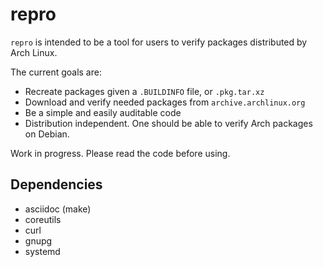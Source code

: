 repro
=====

`repro` is intended to be a tool for users to verify packages distributed by Arch Linux.

The current goals are:
- Recreate packages given a `.BUILDINFO` file, or `.pkg.tar.xz`
- Download and verify needed packages from `archive.archlinux.org`
- Be a simple and easily auditable code
- Distribution independent. One should be able to verify Arch packages on Debian.

Work in progress. Please read the code before using.

## Dependencies

* asciidoc (make)
* coreutils
* curl
* gnupg
* systemd
